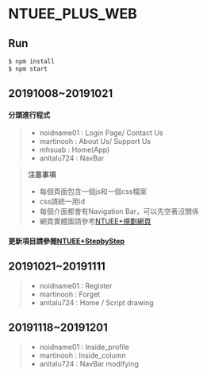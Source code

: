 # NTUEE_PLUS_WEB
## Run
```bash
$ npm install
$ npm start
```

## 20191008~20191021

#### 分頭進行程式
> * noidname01 : Login Page/ Contact Us
> * martinooh : About Us/ Support Us
> * mhsuab : Home(App)
> * anitalu724 : NavBar

>   **注意事項**
>    - 每個頁面包含一個js和一個css檔案
>    - css請統一用id
>    - 每個介面都會有Navigation Bar，可以先空著沒關係
>    - 網頁實體圖請參考[NTUEE+規劃網頁](https://hackmd.io/@eOq5K6tyQl-8mimmimYygQ/Hy7bepVDB/edit)

#### 更新項目請參閱[NTUEE+StepbyStep](https://hackmd.io/@eOq5K6tyQl-8mimmimYygQ/rymgVwa_r/edit)

## 20191021~20191111
> * noidname01 : Register
> * martinooh : Forget
> * anitalu724 : Home / Script drawing

## 20191118~20191201
> * noidname01 : Inside_profile
> * martinooh : Inside_column
> * anitalu724 : NavBar modifying